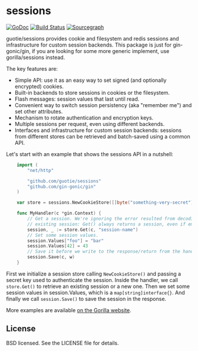 sessions
========
[![GoDoc](https://godoc.org/github.com/gorilla/sessions?status.svg)](https://godoc.org/github.com/gorilla/sessions) [![Build Status](https://travis-ci.org/gorilla/sessions.png?branch=master)](https://travis-ci.org/gorilla/sessions)
[![Sourcegraph](https://sourcegraph.com/github.com/gorilla/sessions/-/badge.svg)](https://sourcegraph.com/github.com/gorilla/sessions?badge)


guotie/sessions provides cookie and filesystem and redis sessions and infrastructure for
custom session backends. This package is just for gin-gonic/gin, if you are looking
for some more generic implement, use gorilla/sessions instead.

The key features are:

* Simple API: use it as an easy way to set signed (and optionally
  encrypted) cookies.
* Built-in backends to store sessions in cookies or the filesystem.
* Flash messages: session values that last until read.
* Convenient way to switch session persistency (aka "remember me") and set
  other attributes.
* Mechanism to rotate authentication and encryption keys.
* Multiple sessions per request, even using different backends.
* Interfaces and infrastructure for custom session backends: sessions from
  different stores can be retrieved and batch-saved using a common API.

Let's start with an example that shows the sessions API in a nutshell:

```go
	import (
		"net/http"

		"github.com/guotie/sessions"
		"github.com/gin-gonic/gin"
	)

	var store = sessions.NewCookieStore([]byte("something-very-secret"))

	func MyHandler(c *gin.Context) {
		// Get a session. We're ignoring the error resulted from decoding an
		// existing session: Get() always returns a session, even if empty.
		session, _ := store.Get(c, "session-name")
		// Set some session values.
		session.Values["foo"] = "bar"
		session.Values[42] = 43
		// Save it before we write to the response/return from the handler.
		session.Save(c, w)
	}
```

First we initialize a session store calling `NewCookieStore()` and passing a
secret key used to authenticate the session. Inside the handler, we call
`store.Get()` to retrieve an existing session or a new one. Then we set some
session values in session.Values, which is a `map[string]interface{}`.
And finally we call `session.Save()` to save the session in the response.

More examples are available [on the Gorilla
website](http://www.gorillatoolkit.org/pkg/sessions).

## License

BSD licensed. See the LICENSE file for details.
